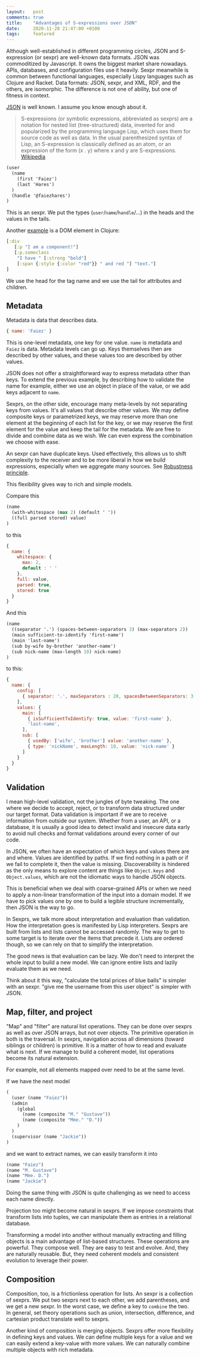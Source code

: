 ```yaml
---
layout:   post
comments: true
title:    "Advantages of S-expressions over JSON"
date:     2020-11-28 21:47:00 +0100
tags:     featured
---
```


Although well-established in different programming circles,
JSON and S-expression (or sexpr) are well-known data formats.
JSON was commoditized by Javascript. It owns the biggest market share nowadays.
APIs, databases, and configuration files use it heavily.
Sexpr meanwhile is common between functional languages,
especially Lispy languages such as Clojure and Racket.
Data formats: JSON, sexpr, and XML, RDF, and the others, are isomorphic.
The difference is not one of ability, but one of fitness in context.

[JSON](https://www.json.org/json-en.html) is well known. I assume you know enough about it.

> S-expressions (or symbolic expressions, abbreviated as sexprs) are a notation for nested list
> (tree-structured) data, invented for and popularized by the programming language Lisp, which uses
> them for source code as well as data.
> In the usual parenthesized syntax of Lisp, an S-expression is classically defined as
> an atom, or an expression of the form (x . y) where x and y are S-expressions.
> [Wikipedia](https://en.wikipedia.org/wiki/S-expression)

```scheme
(user
  (name
    (first 'Faiez')
    (last 'Hares')
  )
  (handle '@faiezhares')
)
```
This is an sexpr.
We put the types (`user`/`name`/`handle`/...) in the heads and the values in the tails.

Another [example](https://reagent-project.github.io/) is a DOM element in Clojure:

```clojure
[:div
   [:p "I am a component!"]
   [:p.someclass
    "I have " [:strong "bold"]
    [:span {:style {:color "red"}} " and red "] "text."]
]
```
We use the head for the tag name and we use the tail for attributes and children.

## Metadata
Metadata is data that describes data.

```javascript
{ name: 'Faiez' }
```
This is one-level metadata, one key for one value.
`name` is metadata and `Faiez` is data. Metadata levels can go up.
Keys themselves then are described by other values, and these values too are described by other values.

JSON does not offer a straightforward way to express metadata other than keys.
To extend the previous example, by describing how to validate the name for example,
either we use an object in place of the value, or we add keys adjacent to `name`.

Sexprs, on the other side, encourage many meta-levels by not separating keys from values.
It's all values that describe other values.
We may define composite keys or parametrized keys, we may reserve more than one element at the beginning
of each list for the key, or we may reserve the first element for the value and keep the tail for the metadata.
We are free to divide and combine data as we wish.
We can even express the combination we choose with ease.

An sexpr can have duplicate keys.
Used effectively, this allows us to shift complexity to the receiver and to be more liberal
in how we build expressions, especially when we aggregate many sources.
See [Robustness principle](https://en.wikipedia.org/wiki/Robustness_principle).

This flexibility gives way to rich and simple models.

Compare this

```scheme
(name 
  (with-whitespace (max 2) (default ' '))
  ((full parsed stored) value)
)
```

to this
```javascript
{
  name: {
    whitespace: {
      max: 2,
      default : ' '
    },
    full: value,
    parsed: true,
    stored: true
  }
}
```

And this
```scheme
(name 
  ((separator '.') (spaces-between-separators 3) (max-separators 2))
  (main sufficient-to-identify 'first-name')
  (main 'last-name')
  (sub by-wife by-brother 'another-name')
  (sub nick-name (max-length 10) nick-name)
)
```

to this:

```javascript
{
  name: {
    config: [
      { separator: '.', maxSeparators : 20, spacesBetweenSeparators: 3 }
    ],
    values: {
      main: [
        { isSufficientToIdentify: true, value: 'first-name' },
        'last-name',
      ],
      sub: [
        { usedBy: ['wife', 'brother'] value: 'another-name' },
        { type: 'nickName', maxLength: 10, value: 'nick-name' }
      ]
    }
  }
}

```

## Validation
I mean high-level validation, not the jungles of byte tweaking.
The one where we decide to accept, reject, or to transform data structured under our target format.
Data validation is important if we are to receive information from outside our system.
Whether from a user, an API, or a database, it is usually a good idea to detect
invalid and insecure data early to avoid null checks and format validations
around every corner of our code.

In JSON, we often have an expectation of which keys and values there are and where.
Values are identified by paths. If we find nothing in a path
or if we fail to complete it, then the value is missing.
Discoverability is hindered as the only means to explore content are things like `Object.keys`
and `Object.values`, which are not the idiomatic ways to handle JSON objects.

This is beneficial when we deal with coarse-grained APIs or when we need to apply a non-linear transformation
of the input into a domain model. If we have to pick values one
by one to build a legible structure incrementally, then JSON is the way to go.

In Sexprs, we talk more about interpretation and evaluation than validation.
How the interpretation goes is manifested by Lisp interpreters.
Sexprs are built from lists and lists cannot be accessed randomly.
The way to get to some target is to iterate over the items that precede it.
Lists are ordered though, so we can rely on that to simplify the interpretation.

The good news is that evaluation can be lazy. 
We don't need to interpret the whole input to build a new model.
We can ignore entire lists and lazily evaluate them as we need.

Think about it this way,
"calculate the total prices of blue balls" is simpler with an sexpr.
"give me the username from this user object" is simpler with JSON.

## Map, filter, and project
"Map" and "filter" are natural list operations.
They can be done over sexprs as well as over JSON arrays, but not over objects.
The primitive operation in both is the traversal.
In sexprs, navigation across all dimensions (toward siblings or children) is primitive.
It is a matter of how to read and evaluate what is next.
If we manage to build a coherent model,
list operations become its natural extension.

For example, not all elements mapped over need to be at the same level.

If we have the next model
```scheme
(
  (user (name "Faiez"))
  (admin
    (global
      (name (composite "M." "Gustave"))
      (name (composite "Mme." "D."))
    )
  )
  (supervisor (name "Jackie"))
)
```
and we want to extract names, we can easily transform it into
```scheme
(name "Faiez")
(name "M. Gustave")
(name "Mme. D.")
(name "Jackie")
```

Doing the same thing with JSON is quite challenging as we need to access each name
directly.

Projection too might become natural in sexprs.
If we impose constraints that transform lists into tuples,
we can manipulate them as entries in a relational database.

Transforming a model into another without manually extracting and filling
objects is a main advantage of list-based structures.
These operations are powerful. They compose well. They are easy to test and evolve.
And, they are naturally reusable.
But, they need coherent models and consistent evolution to leverage their power.

## Composition
Composition, too, is a frictionless operation for lists.
An sexpr is a collection of sexprs.
We put two sexprs next to each other, we add parentheses, and we get a new sexpr.
In the worst case, we define a key to `combine` the two.
In general, set theory operations such as union, intersection, difference,
and cartesian product translate well to sexprs.

Another kind of composition is merging objects.
Sexprs offer more flexibility in defining keys and values.
We can define multiple keys for a value and we can easily extend a key-value with
more values.
We can naturally combine multiple objects with rich metadata.
